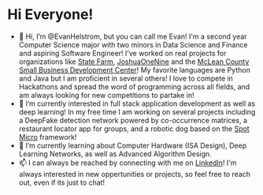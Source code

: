 # Hi Everyone!
- 👋 Hi, I’m @EvanHelstrom, but you can call me Evan! I'm a second year Computer Science major with two minors in Data Science and Finance and aspiring Software Engineer! I've worked on real projects for
organizations like [State Farm](), [JoshuaOneNine](https://joshuaonenine.media/) and the [McLean County Small Business Development Center](https://www.mcleancosbdc.org/)!
My favorite languages are Python and Java but I am proficient in several others! I love to compete in Hackathons and spread the word of programming across all fields, and am
always looking for new competitions to partake in!
- 👀 I’m currently interested in full stack application development as well as deep learning! In my free time I am working on several projects including a DeepFake detection
network powered by co-occurrence matrices, a restaurant locator app for groups, and a robotic dog based on the [Spot Micro](https://spotmicroai.readthedocs.io/en/latest/)
framework!
- 🌱 I’m currently learning about Computer Hardware (ISA Design), Deep Learning Networks, as well as Advanced Algorithm Design.
- 📫 I can always be reached by connecting with me on [LinkedIn](https://www.linkedin.com/in/evanquist/)! I'm always interested in new oppertunities or projects, so feel free
to reach out, even if its just to chat!
